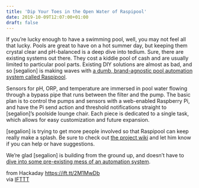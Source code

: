 ```yaml
---
title: 'Dip Your Toes in the Open Water of Raspipool'
date: 2019-10-09T12:07:00+01:00
draft: false
---
```


If you’re lucky enough to have a swimming pool, well, you may not feel all that lucky. Pools are great to have on a hot summer day, but keeping them crystal clear and pH-balanced is a deep dive into tedium. Sure, there are existing systems out there. They cost a kiddie pool of cash and are usually limited to particular pool parts. Existing DIY solutions are almost as bad, and so \[segalion\] is making waves with [a dumb, brand-agnostic pool automation system called Raspipool](https://github.com/segalion/raspipool).

Sensors for pH, ORP, and temperature are immersed in pool water flowing through a bypass pipe that runs between the filter and the pump. The basic plan is to control the pumps and sensors with a web-enabled Raspberry Pi, and have the Pi send action and threshold notifications straight to \[segalion\]’s poolside lounge chair. Each piece is dedicated to a single task, which allows for easy customization and future expansion.

\[segalion\] is trying to get more people involved so that Raspipool can keep really make a splash. Be sure to check out [the project wiki](https://github.com/segalion/raspipool/wiki) and let him know if you can help or have suggestions.

We’re glad \[segalion\] is building from the ground up, and doesn’t have to [dive into some pre-existing mess of an automation system](https://hackaday.com/2016/09/05/enjoy-the-last-throes-of-summer-with-a-nice-pool-automation-project/).

  
  
from Hackaday https://ift.tt/2M1MwDb  
via [IFTTT](https://ifttt.com/?ref=da&site=blogger)